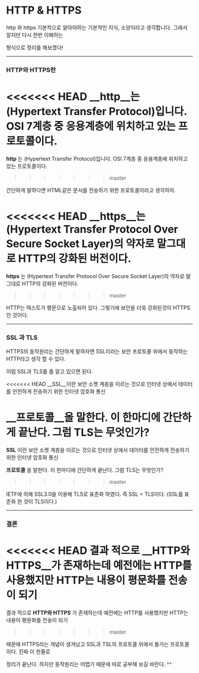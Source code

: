 # HTTP & HTTPS

http 와 https 기본적으로 알아야하는 기본적인 지식, 소양이라고 생각합니다. 그래서 알지만 다시 한번 이해하는 

형식으로 정리를 해보겠다!

___

### HTTP와 HTTPS란

<<<<<<< HEAD
__http__는 (Hypertext Transfer Protocol)입니다. OSI 7계층 중 응용계층에 위치하고 있는 프로토콜이다. 
=======
__http__ 는 (Hypertext Transfer Protocol)입니다. OSI 7계층 중 응용계층에 위치하고 있는 프로토콜이다. 
>>>>>>> master

간단하게 말하다면 HTML같은 문서를 전송하기 위한 프로토콜이라고 생각하자. 



<<<<<<< HEAD
__https__는 (Hypertext Transfer Protocol Over Secure Socket Layer)의 약자로 말그대로 HTTP의 강화된 버전이다.
=======
__https__ 는 (Hypertext Transfer Protocol Over Secure Socket Layer)의 약자로 말그대로 HTTP의 강화된 버전이다.
>>>>>>> master

HTTP는 텍스트가 평문으로 노출되어 있다. 그렇기에 보안을 더욱 강화된것이 HTTPS인 것이다.

___

### SSL 과 TLS

HTTPS의 동작원리는 간단하게 말하자면 SSL이라는 보안 프로토콜 위에서 동작하는 HTTP라고 생각 할 수 있다.

이럼 SSL과 TLS를 좀 알고 있으면 된다.

<<<<<<< HEAD
__SSL__이란 보안 소켓 계층을 이르는 것으로 인터넷 상에서 데이터를 안전하게 전송하기 위한 인터넷 암호화 통신 

__프로토콜__을 말한다. 이 한마디에 간단하게 끝난다. 그럼 TLS는 무엇인가? 
=======
__SSL__ 이란 보안 소켓 계층을 이르는 것으로 인터넷 상에서 데이터를 안전하게 전송하기 위한 인터넷 암호화 통신 

__프로토콜__ 을 말한다. 이 한마디에 간단하게 끝난다. 그럼 TLS는 무엇인가? 
>>>>>>> master

IETF에 의해 SSL3.0을 이용해 TLS로 표준화 하였다. 즉 SSL = TLS이다. (SSL를 표준화 한 것이 TLS이다.)

___

### 결론

<<<<<<< HEAD
결과 적으로 __HTTP와 HTTPS__가 존재하는데 예전에는 HTTP를 사용했지만 HTTP는 내용이 평문화를 전송이 되기 
=======
결과 적으로 __HTTP와 HTTPS__ 가 존재하는데 예전에는 HTTP를 사용했지만 HTTP는 내용이 평문화를 전송이 되기 
>>>>>>> master

때문에 HTTPS라는 개념이 생겨났고 SSL과 TSL의 프로토콜 위에서 돌가는 프로토콜이다. 진짜 이 한줄로 

정리가 끝난다. 하지만 동작원리는 어렵기 때문에 따로 공부해 보길 바란다. ^^


